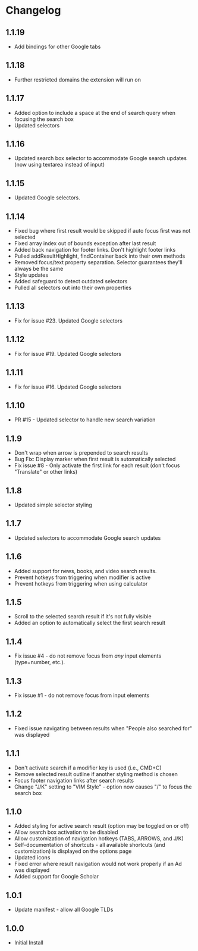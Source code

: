 # Changelog

## 1.1.19
- Add bindings for other Google tabs

## 1.1.18
- Further restricted domains the extension will run on

## 1.1.17
- Added option to include a space at the end of search query when focusing the search box
- Updated selectors

## 1.1.16
- Updated search box selector to accommodate Google search updates (now using textarea instead of input)

## 1.1.15
- Updated Google selectors.

## 1.1.14
- Fixed bug where first result would be skipped if auto focus first was not selected
- Fixed array index out of bounds exception after last result
- Added back navigation for footer links. Don't highlight footer links
- Pulled addResultHighlight, findContainer back into their own methods
- Removed focus/text property separation. Selector guarantees they'll always be the same
- Style updates
- Added safeguard to detect outdated selectors
- Pulled all selectors out into their own properties

## 1.1.13
- Fix for issue #23. Updated Google selectors

## 1.1.12
- Fix for issue #19. Updated Google selectors

## 1.1.11
- Fix for issue #16. Updated Google selectors

## 1.1.10
- PR #15 - Updated selector to handle new search variation

## 1.1.9
- Don't wrap when arrow is prepended to search results
- Bug Fix: Display marker when first result is automatically selected
- Fix issue #8 - Only activate the first link for each result (don't focus "Translate" or other links)

## 1.1.8
- Updated simple selector styling

## 1.1.7
- Updated selectors to accommodate Google search updates

## 1.1.6
- Added support for news, books, and video search results.
- Prevent hotkeys from triggering when modifier is active
- Prevent hotkeys from triggering when using calculator

## 1.1.5
- Scroll to the selected search result if it's not fully visible
- Added an option to automatically select the first search result

## 1.1.4
- Fix issue #4 - do not remove focus from *any* input elements (type=number, etc.).

## 1.1.3
- Fix issue #1 - do not remove focus from input elements

## 1.1.2
- Fixed issue navigating between results when "People also searched for" was displayed

## 1.1.1
- Don't activate search if a modifier key is used (i.e., CMD+C)
- Remove selected result outline if another styling method is chosen
- Focus footer navigation links after search results
- Change "J/K" setting to "VIM Style" - option now causes "/" to focus the search box

## 1.1.0
- Added styling for active search result (option may be toggled on or off)
- Allow search box activation to be disabled
- Allow customization of navigation hotkeys (TABS, ARROWS, and J/K)
- Self-documentation of shortcuts - all available shortcuts (and customization) is displayed on the options page
- Updated icons
- Fixed error where result navigation would not work properly if an Ad was displayed
- Added support for Google Scholar

## 1.0.1
- Update manifest - allow all Google TLDs

## 1.0.0
- Initial Install
